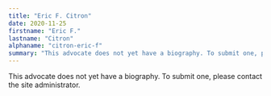 ```yaml
---
title: "Eric F. Citron"
date: 2020-11-25
firstname: "Eric F."
lastname: "Citron"
alphaname: "citron-eric-f"
summary: "This advocate does not yet have a biography. To submit one, please contact the site administrator."
---
```

This advocate does not yet have a biography. To submit one, please contact the site administrator.

